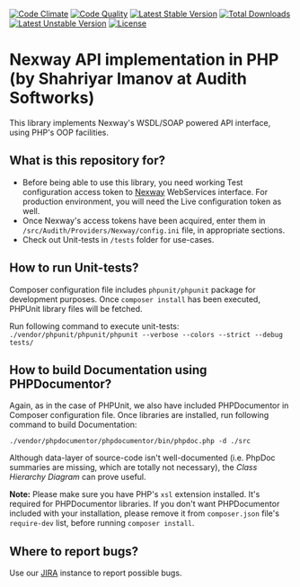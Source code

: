 [![Code Climate](https://codeclimate.com/github/AudithSoftworks/Nexway-Merchant-API-PHP-Client/badges/gpa.svg)](https://codeclimate.com/github/AudithSoftworks/Nexway-Merchant-API-PHP-Client)
[![Code Quality](https://scrutinizer-ci.com/g/AudithSoftworks/Nexway-Merchant-API-PHP-Client/badges/quality-score.png?b=master)](https://scrutinizer-ci.com/g/AudithSoftworks/Nexway-Merchant-API-PHP-Client)
[![Latest Stable Version](https://poser.pugx.org/audithsoftworks/nexway-merchant-api-php-client/v/stable.svg)](https://packagist.org/packages/audithsoftworks/nexway-merchant-api-php-client)
[![Total Downloads](https://poser.pugx.org/audithsoftworks/nexway-merchant-api-php-client/downloads.svg)](https://packagist.org/packages/audithsoftworks/nexway-merchant-api-php-client)
[![Latest Unstable Version](https://poser.pugx.org/audithsoftworks/nexway-merchant-api-php-client/v/unstable.svg)](https://packagist.org/packages/audithsoftworks/nexway-merchant-api-php-client)
[![License](https://poser.pugx.org/audithsoftworks/nexway-merchant-api-php-client/license.svg)](https://packagist.org/packages/audithsoftworks/nexway-merchant-api-php-client)

# Nexway API implementation in PHP (by Shahriyar Imanov at Audith Softworks) #

This library implements Nexway's WSDL/SOAP powered API interface, using PHP's OOP facilities.


## What is this repository for? ##

* Before being able to use this library, you need working Test configuration access token to [Nexway](http://www.nexway.com) WebServices interface. For production environment, you will need the Live configuration token as well.
* Once Nexway's access tokens have been acquired, enter them in ```/src/Audith/Providers/Nexway/config.ini``` file, in appropriate sections.
* Check out Unit-tests in ```/tests``` folder for use-cases.


## How to run Unit-tests? ##

Composer configuration file includes ```phpunit/phpunit``` package for development purposes. Once ```composer install``` has been executed, PHPUnit library files will be fetched.

Run following command to execute unit-tests: ```./vendor/phpunit/phpunit/phpunit --verbose --colors --strict --debug tests/```


## How to build Documentation using PHPDocumentor? ##

Again, as in the case of PHPUnit, we also have included PHPDocumentor in Composer configuration file. Once libraries are installed, run following command to build Documentation:

```./vendor/phpdocumentor/phpdocumentor/bin/phpdoc.php -d ./src```

Although data-layer of source-code isn't well-documented (i.e. PhpDoc summaries are missing, which are totally not necessary), the *Class Hierarchy Diagram* can prove useful.

**Note:** Please make sure you have PHP's ```xsl``` extension installed. It's required for PHPDocumentor libraries. If you don't want PHPDocumentor included with your installation, please remove it from ```composer.json``` file's ```require-dev``` list, before running ```composer install```.


## Where to report bugs? ##

Use our [JIRA](https://audith.atlassian.net/browse/NEXWAY) instance to report possible bugs.
